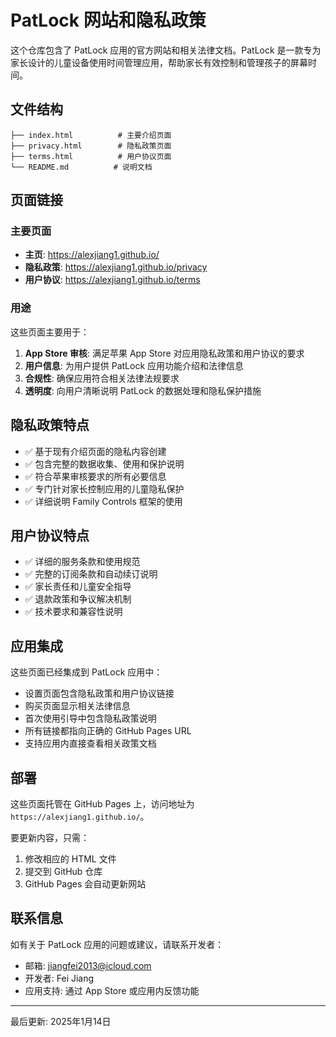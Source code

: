 # PatLock 网站和隐私政策

这个仓库包含了 PatLock 应用的官方网站和相关法律文档。PatLock 是一款专为家长设计的儿童设备使用时间管理应用，帮助家长有效控制和管理孩子的屏幕时间。

## 文件结构

```
├── index.html          # 主要介绍页面
├── privacy.html        # 隐私政策页面
├── terms.html          # 用户协议页面
└── README.md          # 说明文档
```

## 页面链接

### 主要页面
- **主页**: https://alexjiang1.github.io/
- **隐私政策**: https://alexjiang1.github.io/privacy
- **用户协议**: https://alexjiang1.github.io/terms

### 用途

这些页面主要用于：

1. **App Store 审核**: 满足苹果 App Store 对应用隐私政策和用户协议的要求
2. **用户信息**: 为用户提供 PatLock 应用功能介绍和法律信息
3. **合规性**: 确保应用符合相关法律法规要求
4. **透明度**: 向用户清晰说明 PatLock 的数据处理和隐私保护措施

## 隐私政策特点

- ✅ 基于现有介绍页面的隐私内容创建
- ✅ 包含完整的数据收集、使用和保护说明
- ✅ 符合苹果审核要求的所有必要信息
- ✅ 专门针对家长控制应用的儿童隐私保护
- ✅ 详细说明 Family Controls 框架的使用

## 用户协议特点

- ✅ 详细的服务条款和使用规范
- ✅ 完整的订阅条款和自动续订说明
- ✅ 家长责任和儿童安全指导
- ✅ 退款政策和争议解决机制
- ✅ 技术要求和兼容性说明

## 应用集成

这些页面已经集成到 PatLock 应用中：

- 设置页面包含隐私政策和用户协议链接
- 购买页面显示相关法律信息
- 首次使用引导中包含隐私政策说明
- 所有链接都指向正确的 GitHub Pages URL
- 支持应用内直接查看相关政策文档

## 部署

这些页面托管在 GitHub Pages 上，访问地址为 `https://alexjiang1.github.io/`。

要更新内容，只需：
1. 修改相应的 HTML 文件
2. 提交到 GitHub 仓库
3. GitHub Pages 会自动更新网站

## 联系信息

如有关于 PatLock 应用的问题或建议，请联系开发者：
- 邮箱: jiangfei2013@icloud.com
- 开发者: Fei Jiang
- 应用支持: 通过 App Store 或应用内反馈功能

---

最后更新: 2025年1月14日